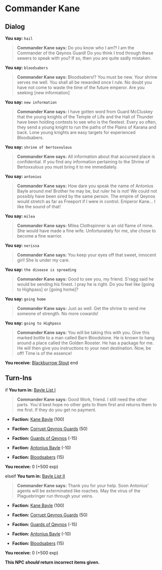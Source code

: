# Commander Kane
## Dialog

**You say:** `hail`



>**Commander Kane says:** Do you know who I am?!  I am the Commander of the Qeynos Guard!  Do you think I trod through these sewers to speak with you?  If so, then you are quite sadly mistaken.

**You say:** `bloodsabers`



>**Commander Kane says:** Bloodsabers!?  You must be new.  Your shrine serves me well.  You shall all be rewarded once I rule.  No doubt you have not come to waste the time of the future emperor.  Are you seeking [new information]

**You say:** `new information`



>**Commander Kane says:** I have gotten word from Guard McCluskey that the young knights of the Temple of Life and the Hall of Thunder have been holding contests to see who is the fleetest.  Every so often, they send a young knight to run the paths of the Plains of Karana and back.  Lone young knights are easy targets for experienced Bloodsabers.

**You say:** `shrine of bertoxxulous`



>**Commander Kane says:** All information about that accursed place is confidential. If you find any information pertaining to the Shrine of Bertoxxulous you must bring it to me immediately.

**You say:** `antonius`



>**Commander Kane says:** How dare you speak the name of Antonius Bayle around me!  Brother he may be, but ruler he is not!  We could not possibly have been sired by the same person.  The empire of Qeynos would stretch as far as Freeport if I were in control.  Emperor Kane...  I like the sound of that!



**You say:** `milea`



>**Commander Kane says:** Milea Clothspinner is an old flame of mine.  She would have made a fine wife.  Unfortunately for me, she chose to become a fine warrior.

**You say:** `nerissa`



>**Commander Kane says:** You keep your eyes off that sweet, innocent girl! She is under my care.



**You say:** `the disease is spreading`



>**Commander Kane says:** Good to see you, my friend. S'ragg said he would be sending his finest. I pray he is right. Do you feel like [going to Highpass] or [going home]?

**You say:** `going home`



>**Commander Kane says:** Just as well.  Get the shrine to send me someone of strength.  No more cowards!

**You say:** `going to Highpass`



>**Commander Kane says:** You will be taking this with you. Give this marked bottle to a man called Barn Bloodstone. He is known to hang around a place called the Golden Rooster. He has a package for me. He will then give you instructions to your next destination. Now, be off! Time is of the essence!


**You receive:**  [Blackburrow Stout](/item/13130)
end

## Turn-Ins




if **You turn in:** [Bayle List I](/item/18808)


>**Commander Kane says:** Good Work, friend. I still need the other parts. You'd best hope no other gets to them first and returns them to me first. If they do you get no payment.


* __Faction:__ [Kane Bayle](/faction/273) (100)


* __Faction:__ [Corrupt Qeynos Guards](/faction/230) (50)


* __Faction:__ [Guards of Qeynos](/faction/262) (-15)


* __Faction:__ [Antonius Bayle](/faction/219) (-10)


* __Faction:__ [Bloodsabers](/faction/221) (15)


 **You receive:** 0 (+500 exp)

elseif **You turn in:** [Bayle List II](/item/18809)


>**Commander Kane says:** Thank you for your help. Soon Antonius' agents will be exterminated like roaches. May the virus of the Plaguebringer run through your veins.


* __Faction:__ [Kane Bayle](/faction/273) (100)


* __Faction:__ [Corrupt Qeynos Guards](/faction/230) (50)


* __Faction:__ [Guards of Qeynos](/faction/262) (-15)


* __Faction:__ [Antonius Bayle](/faction/219) (-10)


* __Faction:__ [Bloodsabers](/faction/221) (15)


 **You receive:** 0 (+500 exp)

**This NPC *should* return incorrect items given.**

